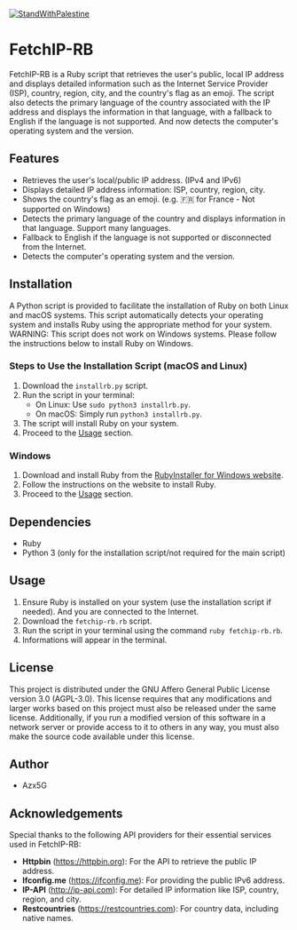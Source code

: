 [![StandWithPalestine](https://github.com/Safouene1/support-palestine-banner/blob/master/StandWithPalestine.svg)](https://github.com/Safouene1/support-palestine-banner)

# FetchIP-RB

FetchIP-RB is a Ruby script that retrieves the user's public, local IP address and displays detailed information such as the Internet Service Provider (ISP), country, region, city, and the country's flag as an emoji. The script also detects the primary language of the country associated with the IP address and displays the information in that language, with a fallback to English if the language is not supported. And now detects the computer's operating system and the version.

## Features

- Retrieves the user's local/public IP address. (IPv4 and IPv6)
- Displays detailed IP address information: ISP, country, region, city.
- Shows the country's flag as an emoji. (e.g. 🇫🇷 for France - Not supported on Windows)
- Detects the primary language of the country and displays information in that language. Support many languages.
- Fallback to English if the language is not supported or disconnected from the Internet.
- Detects the computer's operating system and the version.

## Installation

A Python script is provided to facilitate the installation of Ruby on both Linux and macOS systems. This script automatically detects your operating system and installs Ruby using the appropriate method for your system.
WARNING: This script does not work on Windows systems. Please follow the instructions below to install Ruby on Windows.

### Steps to Use the Installation Script (macOS and Linux)

1. Download the `installrb.py` script.
2. Run the script in your terminal:
    - On Linux: Use `sudo python3 installrb.py`.
    - On macOS: Simply run `python3 installrb.py`.
3. The script will install Ruby on your system.
4. Proceed to the [Usage](#usage) section.

### Windows

1. Download and install Ruby from the [RubyInstaller for Windows website](https://rubyinstaller.org/downloads/).
2. Follow the instructions on the website to install Ruby.
3. Proceed to the [Usage](#usage) section.

## Dependencies

- Ruby
- Python 3 (only for the installation script/not required for the main script)

## Usage

1. Ensure Ruby is installed on your system (use the installation script if needed). And you are connected to the Internet.
2. Download the `fetchip-rb.rb` script.
3. Run the script in your terminal using the command `ruby fetchip-rb.rb`.
4. Informations will appear in the terminal.

## License

This project is distributed under the GNU Affero General Public License version 3.0 (AGPL-3.0). This license requires that any modifications and larger works based on this project must also be released under the same license. Additionally, if you run a modified version of this software in a network server or provide access to it to others in any way, you must also make the source code available under this license. 

## Author

- Azx5G


## Acknowledgements

Special thanks to the following API providers for their essential services used in FetchIP-RB:

- **Httpbin** (https://httpbin.org): For the API to retrieve the public IP address.
- **Ifconfig.me** (https://ifconfig.me): For providing the public IPv6 address.
- **IP-API** (http://ip-api.com): For detailed IP information like ISP, country, region, and city.
- **Restcountries** (https://restcountries.com): For country data, including native names.

